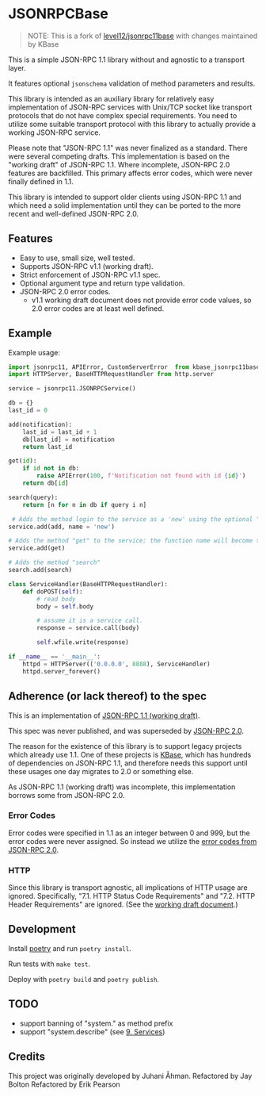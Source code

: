 # JSONRPCBase

> NOTE: This is a fork of [level12/jsonrpc11base](https://github.com/level12/jsonrpc11base/) with changes maintained by KBase

This  is a simple JSON-RPC 1.1 library without and agnostic to a transport layer.

It features optional `jsonschema` validation of method parameters and results.

This library is intended as an auxiliary library for relatively easy implementation of JSON-RPC services with Unix/TCP socket
like transport protocols that do not have complex special requirements. You need to utilize some suitable transport
protocol with this library to actually provide a working JSON-RPC service.

Please note that "JSON-RPC 1.1" was never finalized as a standard. There were several competing drafts. This implementation is based on the "working draft" of JSON-RPC 1.1. Where incomplete, JSON-RPC 2.0 features are backfilled. This primary affects error codes, which were never finally defined in 1.1.

This library is intended to support older clients using JSON-RPC 1.1 and which need a solid implementation until they can be ported to the more recent and well-defined JSON-RPC 2.0. 

## Features

- Easy to use, small size, well tested.
- Supports JSON-RPC v1.1 (working draft).
- Strict enforcement of JSON-RPC v1.1 spec.
- Optional argument type and return type validation.
- JSON-RPC 2.0 error codes.
    - v1.1 working draft document does not provide error code values, 
      so 2.0 error codes are at least well defined.

## Example

Example usage:

```py
import jsonrpc11, APIError, CustomServerError  from kbase_jsonrpc11base
import HTTPServer, BaseHTTPRequestHandler from http.server

service = jsonrpc11.JSONRPCService()

db = {}
last_id = 0

add(notification):
    last_id = last_id + 1
    db[last_id] = notification
    return last_id

get(id):
    if id not in db:
        raise APIError(100, f'Notification not found with id {id}')
    return db[id]

search(query):
    return [n for n in db if query i n]

 # Adds the method login to the service as a 'new' using the optional "name" parameter
service.add(add, name = 'new')

# Adds the method "get" to the service; the function name will become the service method.
service.add(get)

# Adds the method "search"
search.add(search)

class ServiceHandler(BaseHTTPRequestHandler):
    def doPOST(self):
        # read body
        body = self.body

        # assume it is a service call.
        response = service.call(body)

        self.wfile.write(response)

if __name__ == '__main__':
    httpd = HTTPServer(('0.0.0.0', 8888), ServiceHandler)
    httpd.server_forever()
```

## Adherence (or lack thereof) to the spec

This is an implementation of [JSON-RPC 1.1 (working draft)](https://jsonrpc.org/historical/json-rpc-1-1-wd.html).

This spec was never published, and was superseded by [JSON-RPC 2.0](https://www.jsonrpc.org/specification).

The reason for the existence of this library is to support legacy projects which already use 1.1. One of these projects is [KBase](https://www.kbase.us), which has hundreds of dependencies on JSON-RPC 1.1, and therefore needs this support until these usages one day migrates to 2.0 or something else.

As JSON-RPC 1.1 (working draft) was incomplete, this implementation borrows some from JSON-RPC  2.0.

### Error Codes

Error codes were specified in 1.1 as an integer between 0 and 999, but the error codes were never assigned. So instead we utilize the [error codes from JSON-RPC 2.0](https://www.jsonrpc.org/specification#error_object).

### HTTP

Since this library is transport agnostic, all implications of HTTP usage are ignored. Specifically, "7.1. HTTP Status Code Requirements" and  "7.2. HTTP Header Requirements" are ignored. (See the [working draft document](https://jsonrpc.org/historical/json-rpc-1-1-wd.html).) 

## Development

Install [poetry](https://python-poetry.org/) and run `poetry install`.

Run tests with `make test`.

Deploy with `poetry build` and `poetry publish`.

## TODO

- support banning of "system." as method prefix
- support "system.describe" (see [9. Services](https://jsonrpc.org/historical/json-rpc-1-1-wd.html#Services))

## Credits

This project was originally developed by Juhani Åhman.
Refactored by Jay Bolton
Refactored by Erik Pearson
